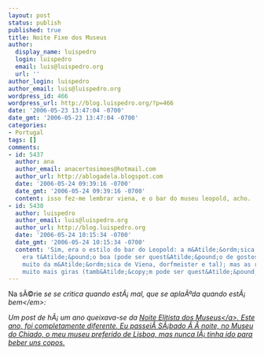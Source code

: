 ```yaml
---
layout: post
status: publish
published: true
title: Noite Fixe dos Museus
author:
  display_name: luispedro
  login: luispedro
  email: luis@luispedro.org
  url: ''
author_login: luispedro
author_email: luis@luispedro.org
wordpress_id: 466
wordpress_url: http://blog.luispedro.org/?p=466
date: '2006-05-23 13:47:04 -0700'
date_gmt: '2006-05-23 13:47:04 -0700'
categories:
- Portugal
tags: []
comments:
- id: 5437
  author: ana
  author_email: anacertosimoes@hotmail.com
  author_url: http://ablogadela.blogspot.com
  date: '2006-05-24 09:39:16 -0700'
  date_gmt: '2006-05-24 09:39:16 -0700'
  content: isso fez-me lembrar viena, e o bar do museu leopold, acho.
- id: 5438
  author: luispedro
  author_email: luis@luispedro.org
  author_url: http://blog.luispedro.org
  date: '2006-05-24 10:15:34 -0700'
  date_gmt: '2006-05-24 10:15:34 -0700'
  content: 'Sim, era o estilo do bar do Leopold: a m&Atilde;&ordm;sica n&Atilde;&pound;o
    era t&Atilde;&pound;o boa (pode ser quest&Atilde;&pound;o de gostos: eu gosto
    muito da m&Atilde;&ordm;sica de Viena, dorfmeister e tal); mas as raparigas eram
    muito mais giras (tamb&Atilde;&copy;m pode ser quest&Atilde;&pound;o de gostos).'
---
```

<p>Na s&Atilde;&copy;rie <em>se se critica quando est&Atilde;&iexcl; mal, que se apla&Atilde;&ordm;da quando est&Atilde;&iexcl; bem<&#47;em>:</p>
<p>Um post de h&Atilde;&iexcl; um ano queixava-se da <a href="http:&#47;&#47;blog.luispedro.org&#47;?p=75">Noite Elitista dos Museus<&#47;a>. Este ano, foi completamente diferente. Eu passei&Acirc;&nbsp;S&Atilde;&iexcl;bado &Atilde;&nbsp;&Acirc;&nbsp;noite, no Museu do Chiado, o meu museu preferido de Lisboa, mas nunca l&Atilde;&iexcl; tinha ido para beber uns copos.</p>
